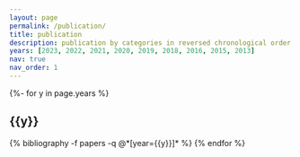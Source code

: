 ```yaml
---
layout: page
permalink: /publication/
title: publication
description: publication by categories in reversed chronological order. generated by jekyll-scholar.
years: [2023, 2022, 2021, 2020, 2019, 2018, 2016, 2015, 2013]
nav: true
nav_order: 1
---
```

<!-- _pages/publications.md -->
<div class="publications">

{%- for y in page.years %}
  <h2 class="year">{{y}}</h2>
  {% bibliography -f papers -q @*[year={{y}}]* %}
{% endfor %}

</div>
